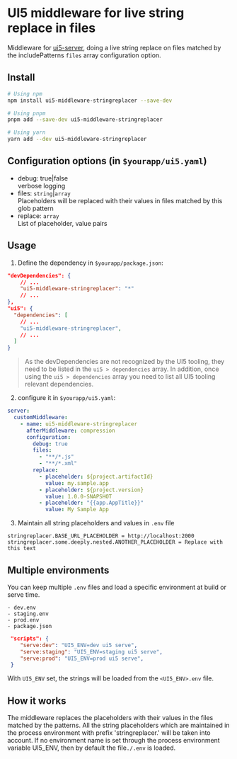 # UI5 middleware for live string replace in files

Middleware for [ui5-server](https://github.com/SAP/ui5-server), doing a live string replace on files matched by the includePatterns `files` array configuration option.

## Install

```bash
# Using npm
npm install ui5-middleware-stringreplacer --save-dev

# Using pnpm
pnpm add --save-dev ui5-middleware-stringreplacer

# Using yarn
yarn add --dev ui5-middleware-stringreplacer
```

## Configuration options (in `$yourapp/ui5.yaml`)

- debug: true|false  
  verbose logging
- files: `string`|`array`  
  Placeholders will be replaced with their values in files matched by this glob pattern
- replace: `array`  
  List of placeholder, value pairs

## Usage

1. Define the dependency in `$yourapp/package.json`:

```json
"devDependencies": {
    // ...
    "ui5-middleware-stringreplacer": "*"
    // ...
},
"ui5": {
  "dependencies": [
    // ...
    "ui5-middleware-stringreplacer",
    // ...
  ]
}
```

> As the devDependencies are not recognized by the UI5 tooling, they need to be listed in the `ui5 > dependencies` array. In addition, once using the `ui5 > dependencies` array you need to list all UI5 tooling relevant dependencies.

2. configure it in `$yourapp/ui5.yaml`:

```yaml
server:
  customMiddleware:
    - name: ui5-middleware-stringreplacer
      afterMiddleware: compression
      configuration:
        debug: true
        files:
          - "**/*.js"
          - "**/*.xml"
        replace:
          - placeholder: ${project.artifactId}
            value: my.sample.app
          - placeholder: ${project.version}
            value: 1.0.0-SNAPSHOT
          - placeholder: "{{app.AppTitle}}"
            value: My Sample App
```

3. Maintain all string placeholders and values in `.env` file

```env
stringreplacer.BASE_URL_PLACEHOLDER = http://localhost:2000
stringreplacer.some.deeply.nested.ANOTHER_PLACEHOLDER = Replace with this text
```

## Multiple environments

You can keep multiple `.env` files and load a specific environment at build or serve time.

```
- dev.env
- staging.env
- prod.env
- package.json
```

```json
 "scripts": {
    "serve:dev": "UI5_ENV=dev ui5 serve",
    "serve:staging": "UI5_ENV=staging ui5 serve",
    "serve:prod": "UI5_ENV=prod ui5 serve",
 }
```

With `UI5_ENV` set, the strings will be loaded from the `<UI5_ENV>.env` file.

## How it works

The middleware replaces the placeholders with their values in the files matched by the patterns. All the string placeholders which are maintained in the process environment with prefix 'stringreplacer.' will be taken into account. If no environment name is set through the process environment variable UI5_ENV, then by default the file`./.env` is loaded.
